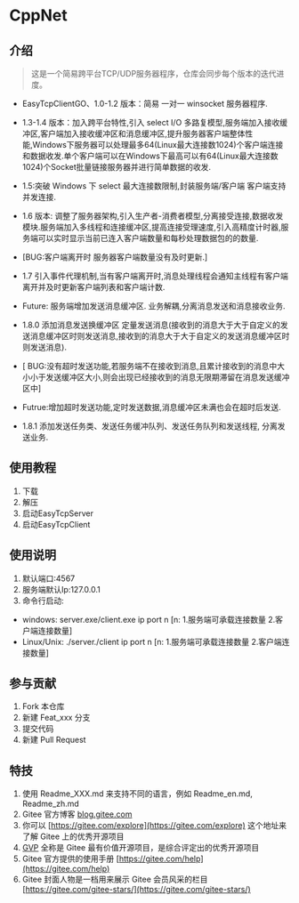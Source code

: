 # CppNet

## 介绍
> 这是一个简易跨平台TCP/UDP服务器程序，仓库会同步每个版本的迭代进度。

- EasyTcpClientGO、1.0-1.2 版本：简易 一对一 winsocket 服务器程序.

- 1.3-1.4 版本：加入跨平台特性,引入 select I/O 多路复模型,服务端加入接收缓冲区,客户端加入接收缓冲区和消息缓冲区,提升服务器客户端整体性能,Windows下服务器可以处理最多64(Linux最大连接数1024)个客户端连接和数据收发.单个客户端可以在Windows下最高可以有64(Linux最大连接数1024)个Socket批量链接服务器并进行简单数据的收发.
- 1.5:突破 Windows 下 select 最大连接数限制,封装服务端/客户端 客户端支持并发连接.
- 1.6 版本: 调整了服务器架构,引入生产者-消费者模型,分离接受连接,数据收发模块.服务端加入多线程和连接缓冲区,提高连接受理速度,引入高精度计时器,服务端可以实时显示当前已连入客户端数量和每秒处理数据包的的数量.
- [BUG:客户端离开时 服务器客户端数量没有及时更新.]
- 1.7 引入事件代理机制,当有客户端离开时,消息处理线程会通知主线程有客户端离开并及时更新客户端列表和客户端计数. 
- Future: 服务端增加发送消息缓冲区. 业务解耦,分离消息发送和消息接收业务. 
- 1.8.0 添加消息发送换缓冲区 定量发送消息(接收到的消息大于大于自定义的发送消息缓冲区时则发送消息,接收到的消息大于大于自定义的发送消息缓冲区时则发送消息).
- [ BUG:没有超时发送功能,若服务端不在接收到消息,且累计接收到的消息中大小小于发送缓冲区大小,则会出现已经接收到的消息无限期滞留在消息发送缓冲区中]
- Futrue:增加超时发送功能,定时发送数据,消息缓冲区未满也会在超时后发送.
- 1.8.1 添加发送任务类、发送任务缓冲队列、发送任务队列和发送线程, 分离发送业务.


## 使用教程

1.  下载
2.  解压
3.  启动EasyTcpServer
4.  启动EasyTcpClient

## 使用说明

1.  默认端口:4567
2.  服务端默认Ip:127.0.0.1
3.  命令行启动:
- windows: server.exe/client.exe ip port n [n: 1.服务端可承载连接数量 2.客户端连接数量]
- Linux/Unix: ./server./client ip port n [n: 1.服务端可承载连接数量 2.客户端连接数量]

## 参与贡献

1.  Fork 本仓库
2.  新建 Feat_xxx 分支
3.  提交代码
4.  新建 Pull Request


## 特技

1.  使用 Readme\_XXX.md 来支持不同的语言，例如 Readme\_en.md, Readme\_zh.md
2.  Gitee 官方博客 [blog.gitee.com](https://blog.gitee.com)
3.  你可以 [https://gitee.com/explore](https://gitee.com/explore) 这个地址来了解 Gitee 上的优秀开源项目
4.  [GVP](https://gitee.com/gvp) 全称是 Gitee 最有价值开源项目，是综合评定出的优秀开源项目
5.  Gitee 官方提供的使用手册 [https://gitee.com/help](https://gitee.com/help)
6.  Gitee 封面人物是一档用来展示 Gitee 会员风采的栏目 [https://gitee.com/gitee-stars/](https://gitee.com/gitee-stars/)
